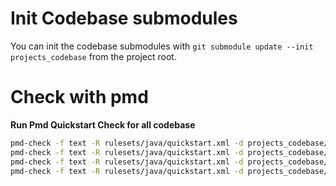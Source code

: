# Init Codebase submodules

You can init the codebase submodules with `git submodule update --init projects_codebase` from the project root. 

# Check with pmd

**Run Pmd Quickstart Check for all codebase**

```sh
pmd-check -f text -R rulesets/java/quickstart.xml -d projects_codebase/commons-cli -r outputs/commons-cli/java/quickstart.out
pmd-check -f text -R rulesets/java/quickstart.xml -d projects_codebase/commons-collections -r outputs/commons-collections/java/quickstart.out
pmd-check -f text -R rulesets/java/quickstart.xml -d projects_codebase/commons-lang -r outputs/commons-lang/java/quickstart.out
pmd-check -f text -R rulesets/java/quickstart.xml -d projects_codebase/commons-math -r outputs/commons-math/java/quickstart.out
```
